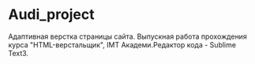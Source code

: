 # Audi_project
Адаптивная верстка страницы сайта. Выпускная работа прохождения курса "HTML-верстальщик", IMT Академи.Редактор кода - Sublime Text3.

